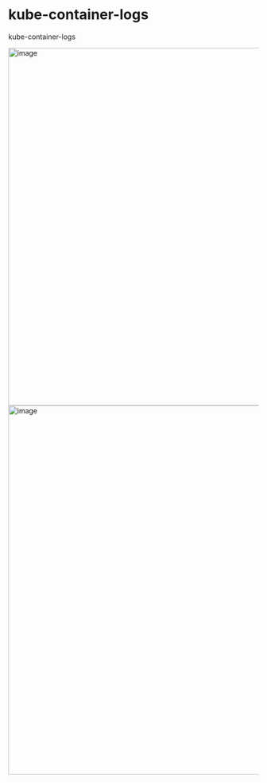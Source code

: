 # kube-container-logs
kube-container-logs


<img width="720" alt="image" src="https://github.com/user-attachments/assets/79ee2ddc-90bf-456b-91e9-cab3f09e2470" />


<img width="743" alt="image" src="https://github.com/user-attachments/assets/b4244d61-fa33-45b6-9d8b-54782b5c9d55" />



